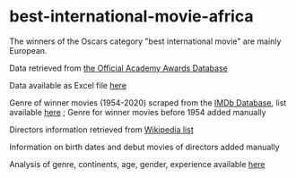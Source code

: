 # best-international-movie-africa
The winners of the Oscars category "best international movie" are mainly European.

Data retrieved from [the Official Academy Awards Database](https://awardsdatabase.oscars.org)

Data available as Excel file [here](https://deutschewelle-my.sharepoint.com/:x:/g/personal/julia_merk_dw_com/EduTx1BL94NOijHGo60N9BsBw7CRDOCWJ2j7zCcpzea-cA?e=SjJxpp)

Genre of winner movies (1954-2020) scraped from the [IMDb Database](https://www.imdb.com/list/ls057160363/), list available [here](https://deutschewelle-my.sharepoint.com/:x:/g/personal/julia_merk_dw_com/EctBFwJkFVpEoi12zs8LSp4BBEzL3DhaLyPSRLucwd1oog?e=WCZLGf) ; Genre for winner movies before 1954 added manually

Directors information retrieved from [Wikipedia list](https://en.wikipedia.org/wiki/List_of_Academy_Award_winners_and_nominees_for_Best_International_Feature_Film) 

Information on birth dates and debut movies of directors added manually 

Analysis of genre, continents, age, gender, experience available [here](https://deutschewelle-my.sharepoint.com/:x:/g/personal/julia_merk_dw_com/EaoG_WY2p1xCtjvMI0UHJzkBN7pPTWarP9HHsx1-t7Pjmw?e=Haq8xX) 
